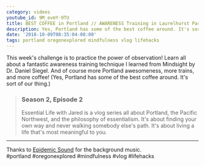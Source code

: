 ```yaml
---
category: videos
youtube_id: 9M_evmY-9TU
title: BEST COFFEE in Portland // AWARENESS Training in Laurelhurst Park
description: Yes, Portland has some of the best coffee around. It's sort of our thing.
date: '2018-10-09T08:35:04-08:00'
tags: portland oregonexplored mindfulness vlog lifehacks
---
```


This week's challenge is to practice the power of observation! Learn all about a fantastic awareness training technique I learned from Mindsight by Dr. Daniel Siegel.  And of course more Portland awesomeness, more trains, and more coffee! (Yes, Portland has some of the best coffee around. It's sort of our thing.)

> ### Season 2, Episode 2
> 
> Essential Life with Jared is a vlog series all about Portland, the Pacific Northwest, and the philosophy of essentialism. It's about finding your own way and never walking somebody else's path. It's about living a life that's most meaningful to you.

----

Thanks to [Epidemic Sound](https://player.epidemicsound.com) for the background music.  
#portland #oregonexplored #mindfulness #vlog #lifehacks